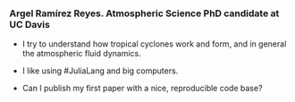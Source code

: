 ### Argel Ramírez Reyes. Atmospheric Science PhD candidate at UC Davis

* I try to understand how tropical cyclones work and form, and in general the atmospheric fluid dynamics.

* I like using #JuliaLang and big computers.

* Can I publish my first paper with a nice, reproducible code base?

<!--
**aramirezreyes/aramirezreyes** is a ✨ _special_ ✨ repository because its `README.md` (this file) appears on your GitHub profile.

Here are some ideas to get you started:

- 🔭 I’m currently working on ...
- 🌱 I’m currently learning ...
- 👯 I’m looking to collaborate on ...
- 🤔 I’m looking for help with ...
- 💬 Ask me about ...
- 📫 How to reach me: ...
- 😄 Pronouns: ...
- ⚡ Fun fact: ...
-->
